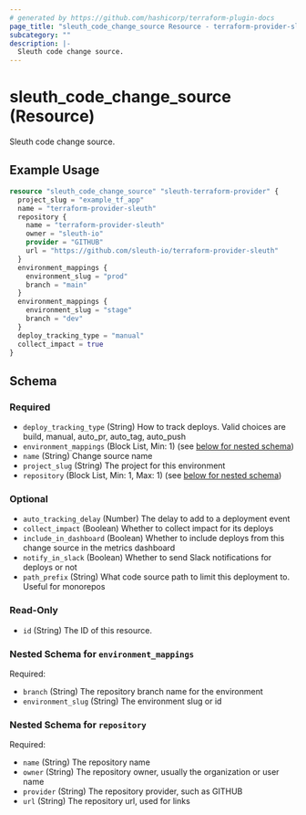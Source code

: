 ```yaml
---
# generated by https://github.com/hashicorp/terraform-plugin-docs
page_title: "sleuth_code_change_source Resource - terraform-provider-sleuth"
subcategory: ""
description: |-
  Sleuth code change source.
---
```


# sleuth_code_change_source (Resource)

Sleuth code change source.

## Example Usage

```terraform
resource "sleuth_code_change_source" "sleuth-terraform-provider" {
  project_slug = "example_tf_app"
  name = "terraform-provider-sleuth"
  repository {
    name = "terraform-provider-sleuth"
    owner = "sleuth-io"
    provider = "GITHUB"
    url = "https://github.com/sleuth-io/terraform-provider-sleuth"
  }
  environment_mappings {
    environment_slug = "prod"
    branch = "main"
  }
  environment_mappings {
    environment_slug = "stage"
    branch = "dev"
  }
  deploy_tracking_type = "manual"
  collect_impact = true
}
```

<!-- schema generated by tfplugindocs -->
## Schema

### Required

- `deploy_tracking_type` (String) How to track deploys. Valid choices are build, manual, auto_pr, auto_tag, auto_push
- `environment_mappings` (Block List, Min: 1) (see [below for nested schema](#nestedblock--environment_mappings))
- `name` (String) Change source name
- `project_slug` (String) The project for this environment
- `repository` (Block List, Min: 1, Max: 1) (see [below for nested schema](#nestedblock--repository))

### Optional

- `auto_tracking_delay` (Number) The delay to add to a deployment event
- `collect_impact` (Boolean) Whether to collect impact for its deploys
- `include_in_dashboard` (Boolean) Whether to include deploys from this change source in the metrics dashboard
- `notify_in_slack` (Boolean) Whether to send Slack notifications for deploys or not
- `path_prefix` (String) What code source path to limit this deployment to. Useful for monorepos

### Read-Only

- `id` (String) The ID of this resource.

<a id="nestedblock--environment_mappings"></a>
### Nested Schema for `environment_mappings`

Required:

- `branch` (String) The repository branch name for the environment
- `environment_slug` (String) The environment slug or id


<a id="nestedblock--repository"></a>
### Nested Schema for `repository`

Required:

- `name` (String) The repository name
- `owner` (String) The repository owner, usually the organization or user name
- `provider` (String) The repository provider, such as GITHUB
- `url` (String) The repository url, used for links


